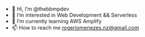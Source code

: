 - 👋 Hi, I’m @thebbmpdev
- 👀 I’m interested in Web Development && Serverless
- 🌱 I’m currently learning AWS Amplify
- 📫 How to reach me rogeriomenezes.nz@gmail.com
 

<!---
thebbmpdev/thebbmpdev is a ✨ special ✨ repository because its `README.md` (this file) appears on your GitHub profile.
You can click the Preview link to take a look at your changes.
--->
